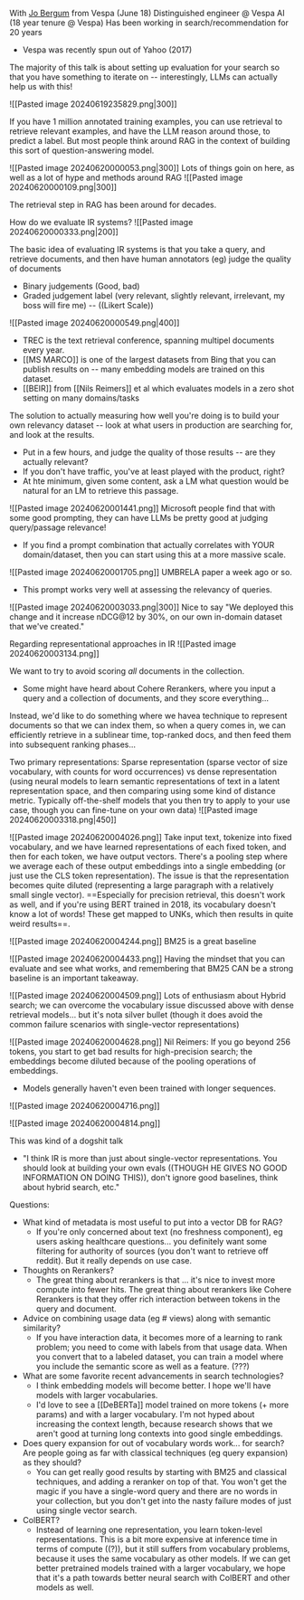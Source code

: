 With [Jo Bergum](https://x.com/jobergum) from Vespa (June 18)
Distinguished engineer @ Vespa AI (18 year tenure @ Vespa)
Has been working in search/recommendation for 20 years
- Vespa was recently spun out of Yahoo (2017)

The majority of this talk is about setting up evaluation for your search so that you have something to iterate on -- interestingly, LLMs can actually help us with this!

![[Pasted image 20240619235829.png|300]]

If you have 1 million annotated training examples, you can use retrieval to retrieve relevant examples, and have the LLM reason around those, to predict a label.
But most people think around RAG in the context of building this sort of question-answering model.

![[Pasted image 20240620000053.png|300]]
Lots of things goin on here, as well as a lot of hype and methods around RAG
![[Pasted image 20240620000109.png|300]]

The retrieval step in RAG has been around for decades.

How do we evaluate IR systems?
![[Pasted image 20240620000333.png|200]]

The basic idea of evaluating IR systems is that you take a query, and retrieve documents, and then have human annotators (eg) judge the quality of documents
- Binary judgements (Good, bad)
- Graded judgement label (very relevant, slightly relevant, irrelevant, my boss will fire me) -- ((Likert Scale))

![[Pasted image 20240620000549.png|400]]
- TREC is the text retrieval conference, spanning multipel documents every year.
- [[MS MARCO]] is one of the largest datasets from Bing that you can publish results on -- many embedding models are trained on this dataset.
- [[BEIR]] from [[Nils Reimers]] et al which evaluates models in a zero shot setting on many domains/tasks

The solution to actually measuring how well you're doing is to build your own relevancy dataset -- look at what users in production are searching for, and look at the results.
- Put in a few hours, and judge the quality of those results -- are they actually relevant?
- If you don't have traffic, you've at least played with the product, right?
- At hte minimum, given some content, ask a LM what question would be natural for an LM to retrieve this passage.


![[Pasted image 20240620001441.png]]
Microsoft people find that with some good prompting, they can have LLMs be pretty good at judging query/passage relevance!
- If you find a prompt combination that actually correlates with YOUR domain/dataset, then you can start using this at a more massive scale.

![[Pasted image 20240620001705.png]]
UMBRELA paper a week ago or so.
- This prompt works very well at assessing the relevancy of queries.

![[Pasted image 20240620003033.png|300]]
Nice to say "We deployed this change and it increase nDCG@12 by 30%, on our own in-domain dataset that we've created."

Regarding representational approaches in IR
![[Pasted image 20240620003134.png]]

We want to try to avoid scoring *all* documents in the collection.
- Some might have heard about Cohere Rerankers, where you input a query and a collection of documents, and they score everything... 

Instead, we'd like to do something where we havea technique to represent documents so that we can index them, so when a query comes in, we can efficiently retrieve in a sublinear time, top-ranked docs, and then feed them into subsequent ranking phases...

Two primary representations: Sparse representation (sparse vector of size vocabulary, with counts for word occurrences) vs dense representation (using neural models to learn semantic representations of text in a latent representation space, and then comparing using some kind of distance metric. Typically off-the-shelf models that you then try to apply to your use case, though you can fine-tune on your own data)
![[Pasted image 20240620003318.png|450]]

![[Pasted image 20240620004026.png]]
Take input text, tokenize into fixed vocabulary, and we have learned representations of each fixed token, and then for each token, we have output vectors. There's a pooling step where we average each of these output embeddings into a single embedding (or just use the CLS token representation). The issue is that the representation becomes quite diluted (representing a large paragraph with a relatively small single vector). ==Especially for precision retrieval, this doesn't work as well, and if you're using BERT trained in 2018, its vocabulary doesn't know a lot of words! These get mapped to UNKs, which then results in quite weird results==.

![[Pasted image 20240620004244.png]]
BM25 is a great baseline

![[Pasted image 20240620004433.png]]
Having the mindset that you can evaluate and see what works, and remembering that BM25 CAN be a strong baseline is an important takeaway.

![[Pasted image 20240620004509.png]]
Lots of enthusiasm about Hybrid search; we can overcome the vocabulary issue discussed above with dense retrieval models... but it's nota silver bullet (though it does avoid the common failure scenarios with single-vector representations)


![[Pasted image 20240620004628.png]]
Nil Reimers: If you go beyond 256 tokens, you start to get bad results for high-precision search; the embeddings become diluted because of the pooling operations of embeddings.
- Models generally haven't even been trained with longer sequences.

![[Pasted image 20240620004716.png]]

![[Pasted image 20240620004814.png]]


This was kind of a dogshit talk
- "I think IR is more than just about single-vector representations. You should look at building your own evals ((THOUGH HE GIVES NO GOOD INFORMATION ON DOING THIS)), don't ignore good baselines, think about hybrid search, etc."


Questions:
- What kind of metadata is most useful to put into a vector DB for RAG?
	- If you're only concerned about text (no freshness component), eg users asking healthcare questions... you definitely want some filtering for authority of sources (you don't want to retrieve off reddit). But it really depends on use case.
- Thoughts on Rerankers?
	- The great thing about rerankers is that ... it's nice to invest more compute into fewer hits. The great thing about rerankers like Cohere Rerankers is that they offer rich interaction between tokens in the query and document.
- Advice on combining usage data (eg # views) along with semantic similarity?
	- If you have interaction data, it becomes more of a learning to rank problem; you need to come with labels from that usage data. When you convert that to a labeled dataset, you can train a model where you include the semantic score as well as a feature. (???)
- What are some favorite recent advancements in search technologies?
	- I think embedding models will become better. I hope we'll have models with larger vocabularies. 
	- I'd love to see a [[DeBERTa]] model trained on more tokens (+ more params) and with a larger vocabulary. I'm not hyped about increasing the context length, because research shows that we aren't good at turning long contexts into good single embeddings.
- Does query expansion for out of vocabulary words work... for search? Are people going as far with classical techniques (eg query expansion) as they should?
	- You can get really good results by starting with BM25 and classical techniques, and adding a reranker on top of that. You won't get the magic if you have a single-word query and there are no words in your collection, but you don't get into the nasty failure modes of just using single vector search.
- ColBERT?
	- Instead of learning one representation, you learn token-level representations. This is a bit more expensive at inference time in terms of compute ((?)), but it still suffers from vocabulary problems, because it uses the same vocabulary as other models. If we can get better pretrained models trained with a larger vocabulary, we hope that it's a path towards better neural search with ColBERT and other models as well.






